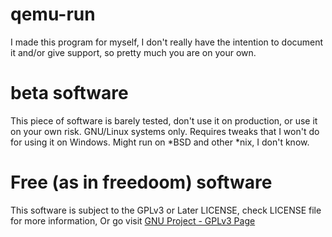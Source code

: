# qemu-run
I made this program for myself, I don't really have the intention to document it and/or give support, so pretty much you are on your own.

# beta software
This piece of software is barely tested, don't use it on production, or use it on your own risk.
GNU/Linux systems only. Requires tweaks that I won't do for using it on Windows.
Might run on *BSD and other *nix, I don't know.

# Free (as in freedoom) software
This software is subject to the GPLv3 or Later LICENSE, check LICENSE file for more information,
Or go visit [GNU Project - GPLv3 Page](https://www.gnu.org/licenses/gpl-3.0.html)
